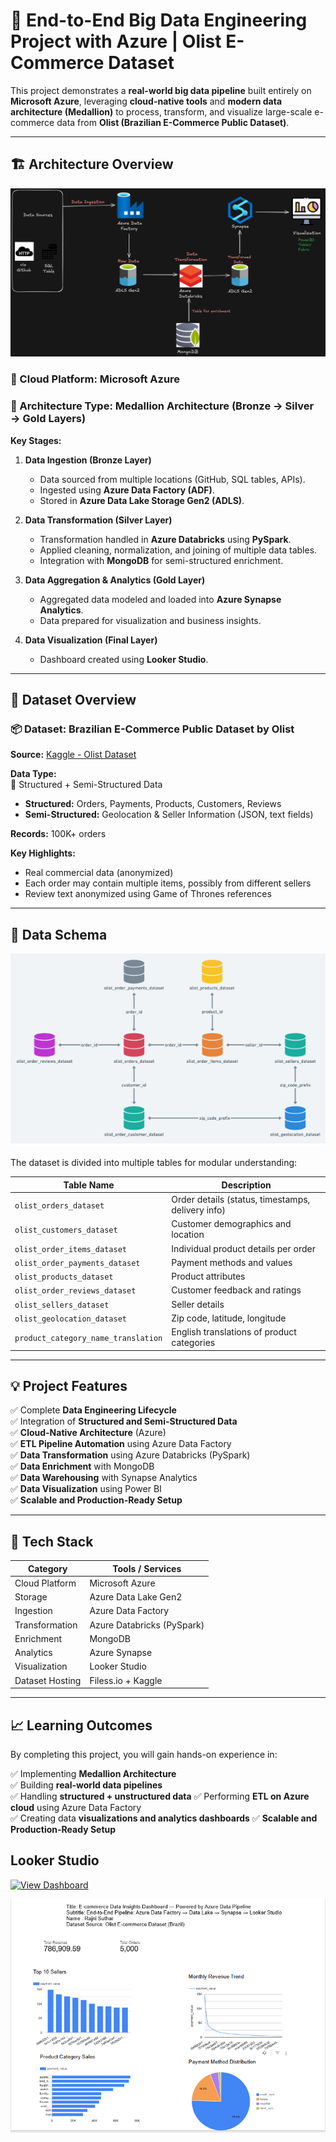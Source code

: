 # 🚀 End-to-End Big Data Engineering Project with Azure | Olist E-Commerce Dataset

This project demonstrates a **real-world big data pipeline** built entirely on **Microsoft Azure**, leveraging **cloud-native tools** and **modern data architecture (Medallion)** to process, transform, and visualize large-scale e-commerce data from **Olist (Brazilian E-Commerce Public Dataset)**.

---

## 🏗️ Architecture Overview

![Project Architecture](Project-Brazillian%20Ecommerce/Architecture%20Diagram.png)

### 🔹 Cloud Platform: Microsoft Azure  
### 🔹 Architecture Type: **Medallion Architecture (Bronze → Silver → Gold Layers)**  

**Key Stages:**
1. **Data Ingestion (Bronze Layer)**  
   - Data sourced from multiple locations (GitHub, SQL tables, APIs).  
   - Ingested using **Azure Data Factory (ADF)**.  
   - Stored in **Azure Data Lake Storage Gen2 (ADLS)**.

2. **Data Transformation (Silver Layer)**  
   - Transformation handled in **Azure Databricks** using **PySpark**.  
   - Applied cleaning, normalization, and joining of multiple data tables.  
   - Integration with **MongoDB** for semi-structured enrichment.

3. **Data Aggregation & Analytics (Gold Layer)**  
   - Aggregated data modeled and loaded into **Azure Synapse Analytics**.  
   - Data prepared for visualization and business insights.

4. **Data Visualization (Final Layer)**  
   - Dashboard created using **Looker Studio**.  

---

## 🧩 Dataset Overview

### 📦 Dataset: **Brazilian E-Commerce Public Dataset by Olist**

**Source:** [Kaggle - Olist Dataset](https://www.kaggle.com/datasets/olistbr/brazilian-ecommerce)

**Data Type:**  
🧩 Structured + Semi-Structured Data  
- **Structured:** Orders, Payments, Products, Customers, Reviews  
- **Semi-Structured:** Geolocation & Seller Information (JSON, text fields)

**Records:** 100K+ orders  

**Key Highlights:**
- Real commercial data (anonymized)  
- Each order may contain multiple items, possibly from different sellers  
- Review text anonymized using Game of Thrones references  

---

## 🧱 Data Schema

![Data Schema](Project-Brazillian%20Ecommerce/Data%20Schema.png)


The dataset is divided into multiple tables for modular understanding:

| Table Name | Description |
|-------------|-------------|
| `olist_orders_dataset` | Order details (status, timestamps, delivery info) |
| `olist_customers_dataset` | Customer demographics and location |
| `olist_order_items_dataset` | Individual product details per order |
| `olist_order_payments_dataset` | Payment methods and values |
| `olist_products_dataset` | Product attributes |
| `olist_order_reviews_dataset` | Customer feedback and ratings |
| `olist_sellers_dataset` | Seller details |
| `olist_geolocation_dataset` | Zip code, latitude, longitude |
| `product_category_name_translation` | English translations of product categories |

---

## 💡 Project Features

✅ Complete **Data Engineering Lifecycle**  
✅ Integration of **Structured and Semi-Structured Data**  
✅ **Cloud-Native Architecture** (Azure)  
✅ **ETL Pipeline Automation** using Azure Data Factory  
✅ **Data Transformation** using Azure Databricks (PySpark)  
✅ **Data Enrichment** with MongoDB  
✅ **Data Warehousing** with Synapse Analytics  
✅ **Data Visualization** using Power BI  
✅ **Scalable and Production-Ready Setup**

---

## 🧰 Tech Stack

| Category | Tools / Services |
|-----------|------------------|
| Cloud Platform | Microsoft Azure |
| Storage | Azure Data Lake Gen2 |
| Ingestion | Azure Data Factory |
| Transformation | Azure Databricks (PySpark) |
| Enrichment | MongoDB |
| Analytics | Azure Synapse |
| Visualization | Looker Studio |
| Dataset Hosting | Filess.io + Kaggle |

---

## 📈 Learning Outcomes

By completing this project, you will gain hands-on experience in:

✅ Implementing **Medallion Architecture**  
✅ Building **real-world data pipelines**  
✅ Handling **structured + unstructured data** 
✅ Performing **ETL on Azure cloud** using Azure Data Factory  
✅ Creating data **visualizations and analytics dashboards** 
✅ **Scalable and Production-Ready Setup**

## Looker Studio
[![View Dashboard]([https://img.shields.io/badge/View-Dashboard-blue?style=for-the-badge&logo=google)](https://lookerstudio.google.com/your-dashboard-link](https://lookerstudio.google.com/s/swHQd--AX0M))

![Looker Studio Dashboard](Project-Brazillian%20Ecommerce/DashBoard.png)


